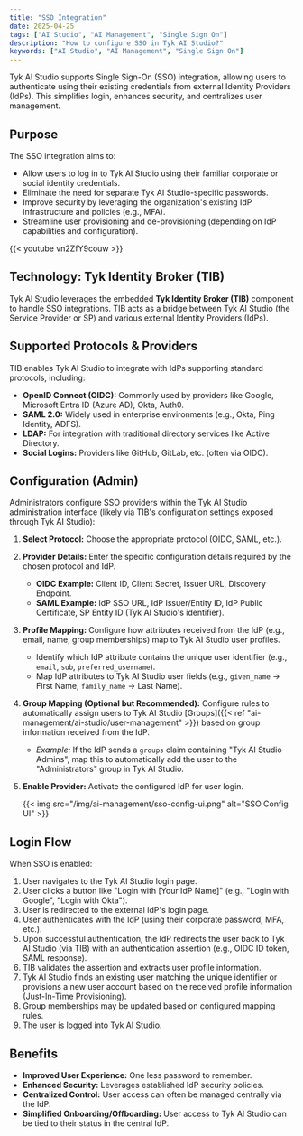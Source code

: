```yaml
---
title: "SSO Integration"
date: 2025-04-25
tags: ["AI Studio", "AI Management", "Single Sign On"]
description: "How to configure SSO in Tyk AI Studio?"
keywords: ["AI Studio", "AI Management", "Single Sign On"]
---
```


Tyk AI Studio supports Single Sign-On (SSO) integration, allowing users to authenticate using their existing credentials from external Identity Providers (IdPs). This simplifies login, enhances security, and centralizes user management.

## Purpose

The SSO integration aims to:

*   Allow users to log in to Tyk AI Studio using their familiar corporate or social identity credentials.
*   Eliminate the need for separate Tyk AI Studio-specific passwords.
*   Improve security by leveraging the organization's existing IdP infrastructure and policies (e.g., MFA).
*   Streamline user provisioning and de-provisioning (depending on IdP capabilities and configuration).

{{< youtube vn2ZfY9couw >}}


## Technology: Tyk Identity Broker (TIB)

Tyk AI Studio leverages the embedded **Tyk Identity Broker (TIB)** component to handle SSO integrations. TIB acts as a bridge between Tyk AI Studio (the Service Provider or SP) and various external Identity Providers (IdPs).

## Supported Protocols & Providers

TIB enables Tyk AI Studio to integrate with IdPs supporting standard protocols, including:

*   **OpenID Connect (OIDC):** Commonly used by providers like Google, Microsoft Entra ID (Azure AD), Okta, Auth0.
*   **SAML 2.0:** Widely used in enterprise environments (e.g., Okta, Ping Identity, ADFS).
*   **LDAP:** For integration with traditional directory services like Active Directory.
*   **Social Logins:** Providers like GitHub, GitLab, etc. (often via OIDC).

## Configuration (Admin)

Administrators configure SSO providers within the Tyk AI Studio administration interface (likely via TIB's configuration settings exposed through Tyk AI Studio):

1.  **Select Protocol:** Choose the appropriate protocol (OIDC, SAML, etc.).
2.  **Provider Details:** Enter the specific configuration details required by the chosen protocol and IdP.
    *   **OIDC Example:** Client ID, Client Secret, Issuer URL, Discovery Endpoint.
    *   **SAML Example:** IdP SSO URL, IdP Issuer/Entity ID, IdP Public Certificate, SP Entity ID (Tyk AI Studio's identifier).
3.  **Profile Mapping:** Configure how attributes received from the IdP (e.g., email, name, group memberships) map to Tyk AI Studio user profiles.
    *   Identify which IdP attribute contains the unique user identifier (e.g., `email`, `sub`, `preferred_username`).
    *   Map IdP attributes to Tyk AI Studio user fields (e.g., `given_name` -> First Name, `family_name` -> Last Name).
4.  **Group Mapping (Optional but Recommended):** Configure rules to automatically assign users to Tyk AI Studio [Groups]({{< ref "ai-management/ai-studio/user-management" >}}) based on group information received from the IdP.
    *   *Example:* If the IdP sends a `groups` claim containing "Tyk AI Studio Admins", map this to automatically add the user to the "Administrators" group in Tyk AI Studio.
5.  **Enable Provider:** Activate the configured IdP for user login.

    {{< img src="/img/ai-management/sso-config-ui.png" alt="SSO Config UI" >}}

## Login Flow

When SSO is enabled:

1.  User navigates to the Tyk AI Studio login page.
2.  User clicks a button like "Login with [Your IdP Name]" (e.g., "Login with Google", "Login with Okta").
3.  User is redirected to the external IdP's login page.
4.  User authenticates with the IdP (using their corporate password, MFA, etc.).
5.  Upon successful authentication, the IdP redirects the user back to Tyk AI Studio (via TIB) with an authentication assertion (e.g., OIDC ID token, SAML response).
6.  TIB validates the assertion and extracts user profile information.
7.  Tyk AI Studio finds an existing user matching the unique identifier or provisions a new user account based on the received profile information (Just-In-Time Provisioning).
8.  Group memberships may be updated based on configured mapping rules.
9.  The user is logged into Tyk AI Studio.

## Benefits

*   **Improved User Experience:** One less password to remember.
*   **Enhanced Security:** Leverages established IdP security policies.
*   **Centralized Control:** User access can often be managed centrally via the IdP.
*   **Simplified Onboarding/Offboarding:** User access to Tyk AI Studio can be tied to their status in the central IdP.
